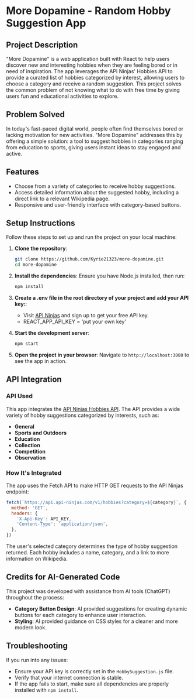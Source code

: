 # **More Dopamine - Random Hobby Suggestion App**

## **Project Description**
"More Dopamine" is a web application built with React to help users discover new and interesting hobbies when they are feeling bored or in need of inspiration. The app leverages the API Ninjas' Hobbies API to provide a curated list of hobbies categorized by interest, allowing users to choose a category and receive a random suggestion. This project solves the common problem of not knowing what to do with free time by giving users fun and educational activities to explore.

## **Problem Solved**
In today's fast-paced digital world, people often find themselves bored or lacking motivation for new activities. "More Dopamine" addresses this by offering a simple solution: a tool to suggest hobbies in categories ranging from education to sports, giving users instant ideas to stay engaged and active.

## **Features**
- Choose from a variety of categories to receive hobby suggestions.
- Access detailed information about the suggested hobby, including a direct link to a relevant Wikipedia page.
- Responsive and user-friendly interface with category-based buttons.

## **Setup Instructions**
Follow these steps to set up and run the project on your local machine:

1. **Clone the repository**:
   ```bash
   git clone https://github.com/Kyrie21323/more-dopamine.git
   cd more-dopamine
   ```

2. **Install the dependencies**:
   Ensure you have Node.js installed, then run:
   ```bash
   npm install
   ```

3. **Create a .env file in the root directory of your project and add your API key:**:
   - Visit [API Ninjas](https://api-ninjas.com/) and sign up to get your free API key.
   - REACT_APP_API_KEY = 'put your own key'

4. **Start the development server**:
   ```bash
   npm start
   ```

5. **Open the project in your browser**:
   Navigate to `http://localhost:3000` to see the app in action.

## **API Integration**
### **API Used**
This app integrates the [API Ninjas Hobbies API](https://api-ninjas.com/api/hobbies). The API provides a wide variety of hobby suggestions categorized by interests, such as:
- **General**
- **Sports and Outdoors**
- **Education**
- **Collection**
- **Competition**
- **Observation**

### **How It's Integrated**
The app uses the Fetch API to make HTTP GET requests to the API Ninjas endpoint:
```javascript
fetch(`https://api.api-ninjas.com/v1/hobbies?category=${category}`, {
  method: 'GET',
  headers: {
    'X-Api-Key': API_KEY,
    'Content-Type': 'application/json',
  },
})
```
The user's selected category determines the type of hobby suggestion returned. Each hobby includes a name, category, and a link to more information on Wikipedia.

## **Credits for AI-Generated Code**
This project was developed with assistance from AI tools (ChatGPT) throughout the process:
- **Category Button Design**: AI provided suggestions for creating dynamic buttons for each category to enhance user interaction.
- **Styling**: AI provided guidance on CSS styles for a cleaner and more modern look.

## **Troubleshooting**
If you run into any issues:
- Ensure your API key is correctly set in the `HobbySuggestion.js` file.
- Verify that your internet connection is stable.
- If the app fails to start, make sure all dependencies are properly installed with `npm install`.
